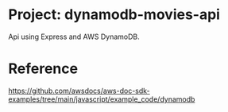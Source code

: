 # Project: dynamodb-movies-api
Api using Express and AWS DynamoDB.

# Reference
https://github.com/awsdocs/aws-doc-sdk-examples/tree/main/javascript/example_code/dynamodb
